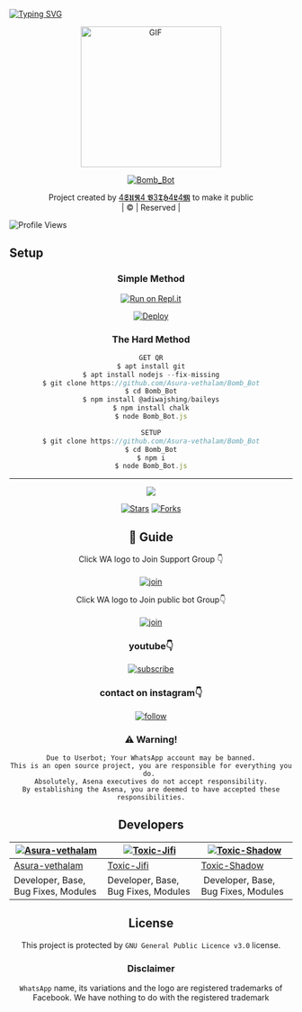 [![Typing SVG](https://readme-typing-svg.herokuapp.com?font=Frutiger&color=%2336BCF7&size=32&lines=WELCOME+TO+Bomb_Bot;THIS+BOT+MADE+BY+Ricky+%26+JIFI)](https://git.io/typing-svg)
<div align="center">
        <img src="https://telegra.ph/file/f6ec3d3d845a1e3dcce39.jpg" alt="GIF" width="250" height="250"/>
</p>

<a href="#"><img title="Bomb_Bot" src="https://img.shields.io/badge/Bomb_Bot-green?colorA=%23ff0000&colorB=%23017e40&style=for-the-badge"></a>
</p>
  <p align="center">
</p>
</div>
<p align="center">
Project created by <a href="https://github.com/Asura-vethalam">4𝕾𝖀𝕽4 𝖁3𝕿𝕳4𝕷4𝕸</a> to make it public
    <br>
       | © |
        Reserved |
    <br> 
</p>

![Profile Views](https://hits.seeyoufarm.com/api/count/incr/badge.svg?url=https://github.com/Asura-vethalam/Bomb_Bot&title=Bomb_Bot%20Views)

## Setup
<div align="center">

  ### Simple Method
 
[![Run on Repl.it](https://repl.it/badge/github/quiec/whatsAlfa)](https://replit.com/@Asura-vethalam/Bomb_Bot?v=1)
  

[![Deploy](https://www.herokucdn.com/deploy/button.svg)](https://heroku.com/deploy?template=https://github.com/Asura-vethalam/Bomb_Bot) 
 
### The Hard Method
```js
GET QR
$ apt install git
$ apt install nodejs --fix-missing
$ git clone https://github.com/Asura-vethalam/Bomb_Bot
$ cd Bomb_Bot
$ npm install @adiwajshing/baileys
$ npm install chalk
$ node Bomb_Bot.js
```
      
```js
SETUP
$ git clone https://github.com/Asura-vethalam/Bomb_Bot
$ cd Bomb_Bot
$ npm i
$ node Bomb_Bot.js
```

----

  <p align="center">
  <a href="https://github.com/Asura-vethalam/Bomb_Bot">
    
<a href="https://github.com/farhan-dqz/followers">
<img src="https://img.shields.io/github/repo-size/farhan-dqz/Julie-Mwol?color=green&label=Repo%20total%20size&style=plastic">
<p align="center">
<a href="https://github.com/Asura-vethalam/Bomb_Bot/followers"
<img title="Followers" src="https://img.shields.io/github/followers/Asura-vethalam?color=blue&style=flat-square"></a>
<a href="https://github.com/Asura-vethalam/Bomb_Bot/stargazers/"><img title="Stars" src="https://img.shields.io/github/stars/Asura-vethalam/Bomb_Bot?color=blue&style=flat-trangle"></a>
<a href="https://github.com/Asura-vethalam/Bomb_Bot/network/members"><img title="Forks" src="https://img.shields.io/github/forks/Asura-vethalam/Bomb_Bot?color=blue&style=flat-trangle"></a>
</p>

## 📢 Guide
Click WA logo to Join Support Group 👇
    <br>
<br>
  [![join](https://github.com/Alien-alfa/PublicBot/blob/main/wlogo.svg.png)](https://chat.whatsapp.com/LhVZI1PeWCEF6cMx7CQCfW)
  <div align="center">


Click WA logo to Join public bot Group👇
    <br>
<br>
  [![join](https://github.com/Alien-alfa/PublicBot/blob/main/wlogo.svg.png)](https://chat.whatsapp.com/LhVZI1PeWCEF6cMx7CQCfW)
  <div align="center">

  </div>

### youtube👇

[![subscribe](https://i.ibb.co/mqttCVQ/images-1-1.png)](https://youtube.com/channel/UCsKsKC6ohBU5JQmpxu1fztg)


### contact on instagram👇

[![follow](https://i.ibb.co/zHdm4Hj/images-5-2.jpg)](https://www.instagram.com/_MR_._G_R_O_O_V_E_)


### ⚠️ Warning! 
```
Due to Userbot; Your WhatsApp account may be banned.
This is an open source project, you are responsible for everything you do. 
Absolutely, Asena executives do not accept responsibility.
By establishing the Asena, you are deemed to have accepted these responsibilities.
```

## Developers
  <div align="center">
    
  [![Asura-vethalam](https://github.com/Asura-vethalam.png?size=100)](https://github.com/Asura-vethalam) | [![Toxic-Jifi](https://github.com/MD-JIFI.png?size=100)](https://github.com/MD-JIFI) | [![Toxic-Shadow](https://github.com/SPARK-SHADOW.png?size=100)](https://github.com/SPARK-SHADOW) 
----|----|----
[Asura-vethalam](https://github.com/Asura-vethalam) | [Toxic-Jifi](https://github.com/MD-JIFI) | [Toxic-Shadow](https://github.com/SPARK-SHADOW) 
Developer, Base, Bug Fixes, Modules| Developer, Base, Bug Fixes, Modules |  Developer, Base, Bug Fixes, Modules
  </div>
    
    


## License
This project is protected by `GNU General Public Licence v3.0` license.

### Disclaimer
`WhatsApp` name, its variations and the logo are registered trademarks of Facebook. We have nothing to do with the registered trademark
